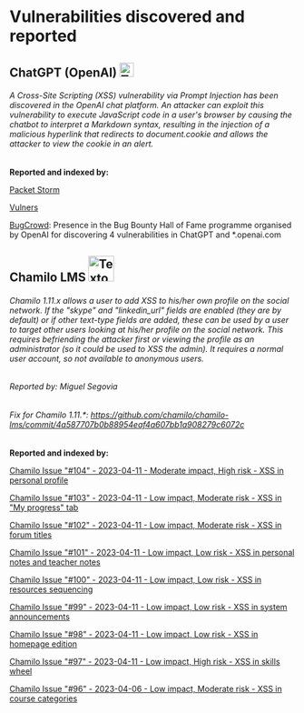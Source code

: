 # Vulnerabilities discovered and reported
## ChatGPT (OpenAI) <img src="https://upload.wikimedia.org/wikipedia/commons/thumb/0/04/ChatGPT_logo.svg/2048px-ChatGPT_logo.svg.png" alt="Texto alternativo" width="25" height="25" />

###### A Cross-Site Scripting (XSS) vulnerability via Prompt Injection has been discovered in the OpenAI chat platform. An attacker can exploit this vulnerability to execute JavaScript code in a user's browser by causing the chatbot to interpret a Markdown syntax, resulting in the injection of a malicious hyperlink that redirects to document.cookie and allows the attacker to view the cookie in an alert.

**Reported and indexed by:**

[Packet Storm](https://packetstormsecurity.com/files/171665/chatgpt-xss.txt)

[Vulners](https://vulners.com/packetstorm/PACKETSTORM:171665)

[BugCrowd](https://bugcrowd.com/openai/hall-of-fame): Presence in the Bug Bounty Hall of Fame programme organised by OpenAI for discovering 4 vulnerabilities in ChatGPT and *.openai.com

## Chamilo LMS <img src="https://play-lh.googleusercontent.com/Yk_tVHx3pqtUpwzh4dCZhqJ9bt1HYbxTz99mDxjtwJ0P50Z7A9G-BTjv_zNK1ExnKqGA" alt="Texto alternativo" width="45" height="45" />

###### Chamilo 1.11.x allows a user to add XSS to his/her own profile on the social network. If the "skype" and "linkedin_url" fields are enabled (they are by default) or if other text-type fields are added, these can be used by a user to target other users looking at his/her profile on the social network. This requires befriending the attacker first or viewing the profile as an administrator (so it could be used to XSS the admin). It requires a normal user account, so not available to anonymous users.

###### Reported by: Miguel Segovia

###### Fix for Chamilo 1.11.*: https://github.com/chamilo/chamilo-lms/commit/4a587707b0b88954eaf4a607bb1a908279c6072c

**Reported and indexed by:**

[Chamilo Issue "#104" - 2023-04-11 - Moderate impact, High risk - XSS in personal profile ](https://support.chamilo.org/projects/chamilo-18/wiki/Security_issues#Issue-104-2023-04-11-Moderate-impact-High-risk-XSS-in-personal-profile)

[Chamilo Issue "#103" - 2023-04-11 - Low impact, Moderate risk - XSS in "My progress" tab](https://support.chamilo.org/projects/chamilo-18/wiki/Security_issues#Issue-103-2023-04-11-Low-impact-Moderate-risk-XSS-in-My-progress-tab)

[Chamilo Issue "#102" - 2023-04-11 - Low impact, Moderate risk - XSS in forum titles](https://support.chamilo.org/projects/chamilo-18/wiki/Security_issues#Issue-102-2023-04-11-Low-impact-Moderate-risk-XSS-in-forum-titles)

[Chamilo Issue "#101" - 2023-04-11 - Low impact, Low risk - XSS in personal notes and teacher notes](https://support.chamilo.org/projects/chamilo-18/wiki/Security_issues#Issue-101-2023-04-11-Low-impact-Low-risk-XSS-in-personal-notes-and-teacher-notes)

[Chamilo Issue "#100" - 2023-04-11 - Low impact, Low risk - XSS in resources sequencing](https://support.chamilo.org/projects/chamilo-18/wiki/Security_issues#Issue-100-2023-04-11-Low-impact-Low-risk-XSS-in-resources-sequencing)

[Chamilo Issue "#99" - 2023-04-11 - Low impact, Low risk - XSS in system announcements](https://support.chamilo.org/projects/chamilo-18/wiki/Security_issues#Issue-99-2023-04-11-Low-impact-Low-risk-XSS-in-system-announcements)

[Chamilo Issue "#98" - 2023-04-11 - Low impact, Low risk - XSS in homepage edition](https://support.chamilo.org/projects/chamilo-18/wiki/Security_issues#Issue-98-2023-04-11-Low-impact-Low-risk-XSS-in-homepage-edition)

[Chamilo Issue "#97" - 2023-04-11 - Low impact, High risk - XSS in skills wheel](https://support.chamilo.org/projects/chamilo-18/wiki/Security_issues#Issue-97-2023-04-11-Low-impact-High-risk-XSS-in-skills-wheel)

[Chamilo Issue "#96" - 2023-04-06 - Low impact, Moderate risk - XSS in course categories](https://support.chamilo.org/projects/chamilo-18/wiki/Security_issues#Issue-96-2023-04-06-Low-impact-Moderate-risk-XSS-in-course-categories)

